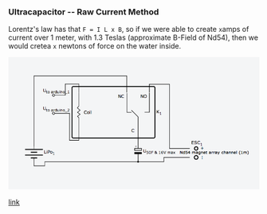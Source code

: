 ### Ultracapacitor -- Raw Current Method

Lorentz's law has that `F = I L x B`, so if we were able to create `x`amps of current over 1 meter, with 1.3 Teslas (approximate B-Field of Nd54),
then we would cretea `x` newtons of force on the water inside.

![circuit schematic](./circuit_diagram.png)

[link](http://123d.circuits.io/circuits/118750-supercapacitor-driven-open-magnetohydrodynamic-driver_v0-0/embed)
